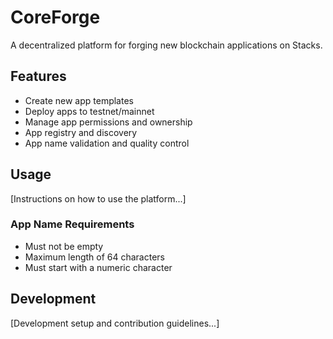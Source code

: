 # CoreForge
A decentralized platform for forging new blockchain applications on Stacks.

## Features
- Create new app templates
- Deploy apps to testnet/mainnet
- Manage app permissions and ownership 
- App registry and discovery
- App name validation and quality control

## Usage
[Instructions on how to use the platform...]

### App Name Requirements
- Must not be empty
- Maximum length of 64 characters
- Must start with a numeric character

## Development
[Development setup and contribution guidelines...]
